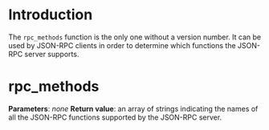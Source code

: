 # Introduction

The `rpc_methods` function is the only one without a version number. It can be used by JSON-RPC clients in order to determine which functions the JSON-RPC server supports.

# rpc_methods

**Parameters**: *none*
**Return value**: an array of strings indicating the names of all the JSON-RPC functions supported by the JSON-RPC server.
